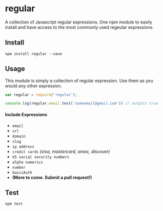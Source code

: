 # regular

A collection of Javascript regular expressions. One npm module to easily install and have access to the most commonly used regeular expressions.

## Install

```
npm install regular --save
```

## Usage

This module is simply a collection of regular expression. Use them as you would any other expression.

```javascript
var regular = require('regular');

console.log(regular.email.test('someemail@gmail.com')) // outputs true
```

#### Include Expressions

* ` email `
* ` url `
* ` domain `
* ` slug `
* ` ip address `
* ` credit cards ` *(visa, mastercard, amex, discover)*
* ` US social security numbers `
* ` alpha numerics `
* ` number `
* ` basicAuth `
* **(More to come. Submit a pull request!)**


## Test

```
npm test
```
